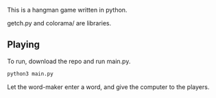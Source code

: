 This is a hangman game written in python.

getch.py and colorama/ are libraries.

## Playing

To run, download the repo and run main.py.

```bash
python3 main.py
```

Let the word-maker enter a word, and give the computer to the players.
